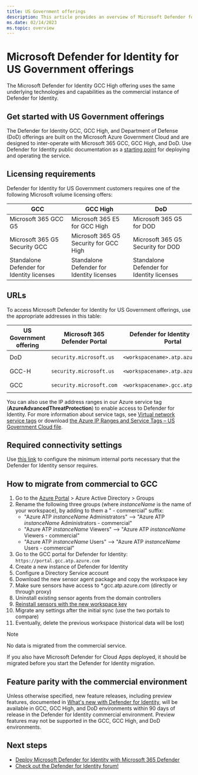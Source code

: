 ```yaml
---
title: US Government offerings
description: This article provides an overview of Microsoft Defender for Identity's US Government offerings.
ms.date: 02/14/2023
ms.topic: overview
---
```


# Microsoft Defender for Identity for US Government offerings

The Microsoft Defender for Identity GCC High offering uses the same underlying technologies and capabilities as the commercial instance of Defender for Identity.

## Get started with US Government offerings

The Defender for Identity GCC, GCC High, and Department of Defense (DoD) offerings are built on the Microsoft Azure Government Cloud and are designed to inter-operate with Microsoft 365 GCC, GCC High, and DoD. Use Defender for Identity public documentation as a [starting point](deploy/deploy-defender-identity.md) for deploying and operating the service.

## Licensing requirements

Defender for Identity for US Government customers requires one of the following Microsoft volume licensing offers:

| **GCC**                                   | **GCC High**                              | **DoD**                                   |
| ----------------------------------------- | ----------------------------------------- | ----------------------------------------- |
| Microsoft 365 GCC G5                      | Microsoft 365 E5 for GCC High             | Microsoft 365 G5 for DOD                  |
| Microsoft 365 G5 Security GCC             | Microsoft 365 G5 Security for GCC High    | Microsoft 365 G5 Security for DOD         |
| Standalone Defender for Identity licenses | Standalone Defender for Identity licenses | Standalone Defender for Identity licenses |

## URLs

To access Microsoft Defender for Identity for US Government offerings, use the appropriate addresses in this table:

|US Government offering  |Microsoft 365 Defender Portal  |Defender for Identity (classic) Portal | Sensor (agent) endpoint  |
|---------|---------|---------|---------|
|DoD    |   `security.microsoft.us`      | `<workspacename>.atp.azure.us` |  `<your-instance-name>sensorapi.atp.azure.us`       |
|GCC-H   |  `security.microsoft.us`       | `<workspacename>.atp.azure.us`    |  `<your-instance-name>sensorapi.atp.azure.us`       |
|GCC     |     `security.microsoft.com`    | `<workspacename>.gcc.atp.azure.com` |     `<your-instance-name>sensorapi.gcc.atp.azure.com`    |

You can also use the IP address ranges in our Azure service tag (**AzureAdvancedThreatProtection**) to enable access to Defender for Identity. For more information about service tags, see [Virtual network service tags](/azure/virtual-network/service-tags-overview) or download [the Azure IP Ranges and Service Tags – US Government Cloud file](https://www.microsoft.com/download/details.aspx?id=57063).

## Required connectivity settings

Use [this link](deploy/prerequisites.md#ports) to configure the minimum internal ports necessary that the Defender for Identity sensor requires.

## How to migrate from commercial to GCC

1. Go to the [Azure Portal](https://portal.azure.com/) > Azure Active Directory > Groups
1. Rename the following three groups (where _instanceName_ is the name of your workspace), by adding to them a " - commercial" suffix:
   - "Azure ATP _instanceName_ Administrators" --> "Azure ATP _instanceName_ Administrators - commercial"
   - "Azure ATP _instanceName_ Viewers" --> "Azure ATP _instanceName_ Viewers - commercial"
   - "Azure ATP _instanceName_ Users" --> "Azure ATP _instanceName_ Users - commercial"
1. Go to the GCC portal for Defender for Identity: `https://portal.gcc.atp.azure.com`
1. Create a new instance of Defender for Identity
1. Configure a Directory Service account
1. Download the new sensor agent package and copy the workspace key
1. Make sure sensors have access to *.gcc.atp.azure.com (directly or through proxy)
1. Uninstall existing sensor agents from the domain controllers
1. [Reinstall sensors with the new workspace key](install-sensor.md#install-the-sensor)
1. Migrate any settings after the initial sync (use the two portals to compare)
1. Eventually, delete the previous workspace (historical data will be lost)

>[!NOTE]
> No data is migrated from the commercial service.
>
> If you also have Microsoft Defender for Cloud Apps deployed, it should be migrated before you start the Defender for Identity migration.

## Feature parity with the commercial environment

Unless otherwise specified, new feature releases, including preview features, documented in [What's new with Defender for Identity](whats-new.md), will be available in GCC, GCC High, and DoD environments within 90 days of release in the Defender for Identity commercial environment. Preview features may not be supported in the GCC, GCC High, and DoD environments.

## Next steps

- [Deploy Microsoft Defender for Identity with Microsoft 365 Defender](deploy/deploy-defender-identity.md)
- [Check out the Defender for Identity forum!](<https://aka.ms/MDIcommunity>)
